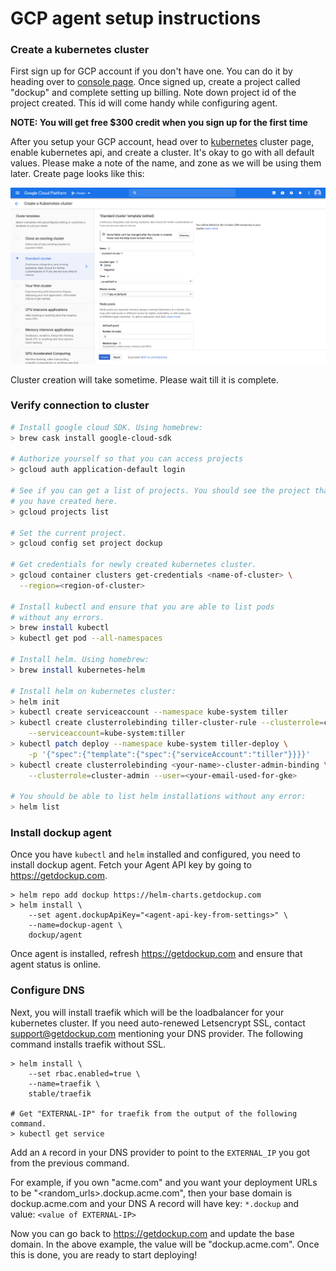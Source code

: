 # GCP agent setup instructions

### Create a kubernetes cluster

First sign up for GCP account if you don't have one. You can do it by heading
over to [console page][gcp_console]. Once signed up, create a project called
"dockup" and complete setting up billing. Note down project id of the project
created. This id will come handy while configuring agent.

**NOTE: You will get free $300 credit when you sign up for the first time**

After you setup your GCP account, head over to [kubernetes][gcp_kubernetes]
cluster page, enable kubernetes api, and create a cluster. It's okay to go
with all default values. Please make a note of the name, and zone as we will
be using them later. Create page looks like this:


![Kubernetes create page](/images/gcp_kubernetes_create.png)


Cluster creation will take sometime. Please wait till it is
complete.


### Verify connection to cluster

~~~sh
# Install google cloud SDK. Using homebrew:
> brew cask install google-cloud-sdk

# Authorize yourself so that you can access projects
> gcloud auth application-default login

# See if you can get a list of projects. You should see the project that
# you have created here.
> gcloud projects list

# Set the current project.
> gcloud config set project dockup

# Get credentials for newly created kubernetes cluster.
> gcloud container clusters get-credentials <name-of-cluster> \
  --region=<region-of-cluster>

# Install kubectl and ensure that you are able to list pods
# without any errors.
> brew install kubectl
> kubectl get pod --all-namespaces

# Install helm. Using homebrew:
> brew install kubernetes-helm

# Install helm on kubernetes cluster:
> helm init
> kubectl create serviceaccount --namespace kube-system tiller
> kubectl create clusterrolebinding tiller-cluster-rule --clusterrole=cluster-admin \
    --serviceaccount=kube-system:tiller
> kubectl patch deploy --namespace kube-system tiller-deploy \
    -p '{"spec":{"template":{"spec":{"serviceAccount":"tiller"}}}}'
> kubectl create clusterrolebinding <your-name>-cluster-admin-binding \
    --clusterrole=cluster-admin --user=<your-email-used-for-gke>

# You should be able to list helm installations without any error:
> helm list
~~~

### Install dockup agent

Once you have `kubectl` and `helm` installed and configured, you need to install
dockup agent. Fetch your Agent API key by going to https://getdockup.com.

~~~
> helm repo add dockup https://helm-charts.getdockup.com
> helm install \
    --set agent.dockupApiKey="<agent-api-key-from-settings>" \
    --name=dockup-agent \
    dockup/agent
~~~

Once agent is installed, refresh https://getdockup.com and ensure that agent status is
online.


### Configure DNS

Next, you will install traefik which will be the loadbalancer for your kubernetes cluster.
If you need auto-renewed Letsencrypt SSL, contact support@getdockup.com mentioning your DNS provider.
The following command installs traefik without SSL.

~~~
> helm install \
    --set rbac.enabled=true \
    --name=traefik \
    stable/traefik

# Get "EXTERNAL-IP" for traefik from the output of the following command.
> kubectl get service
~~~

Add an `A` record in your DNS provider to point to the `EXTERNAL_IP` you got
from the previous command.

For example, if you own "acme.com" and you want your deployment URLs to be
"<random_urls>.dockup.acme.com", then your base domain is dockup.acme.com and your
DNS A record will have key: `*.dockup` and value: `<value of EXTERNAL-IP>`

Now you can go back to https://getdockup.com and update the base domain.
In the above example, the value will be "dockup.acme.com". Once this is done,
you are ready to start deploying!



[gcp_console]: http://console.cloud.google.com/
[gcp_kubernetes]: https://console.cloud.google.com/kubernetes/list
